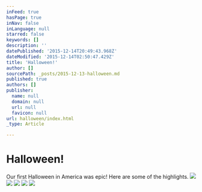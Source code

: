 ```yaml
---
inFeed: true
hasPage: true
inNav: false
inLanguage: null
starred: false
keywords: []
description: ''
datePublished: '2015-12-14T20:49:43.968Z'
dateModified: '2015-12-14T02:50:47.429Z'
title: 'Halloween!'
author: []
sourcePath: _posts/2015-12-13-halloween.md
published: true
authors: []
publisher:
  name: null
  domain: null
  url: null
  favicon: null
url: halloween/index.html
_type: Article

---
```

# Halloween!

Our first Halloween in America was epic!  Here are some of the highlights. ![](https://the-grid-user-content.s3-us-west-2.amazonaws.com/aea92892-7377-4c02-91f6-afd021ecc5fd.JPG)
![](https://the-grid-user-content.s3-us-west-2.amazonaws.com/993e4881-5902-4d82-a588-91be0a5ae9be.JPG)
![](https://the-grid-user-content.s3-us-west-2.amazonaws.com/1f23d799-31f0-47a0-b1ba-f47e46a8b2b4.JPG)
![](https://the-grid-user-content.s3-us-west-2.amazonaws.com/076535ab-d2be-48bb-980d-e4d053c99a16.JPG)
![](https://the-grid-user-content.s3-us-west-2.amazonaws.com/10e06888-b128-4c56-a74d-f60eab523802.JPG)